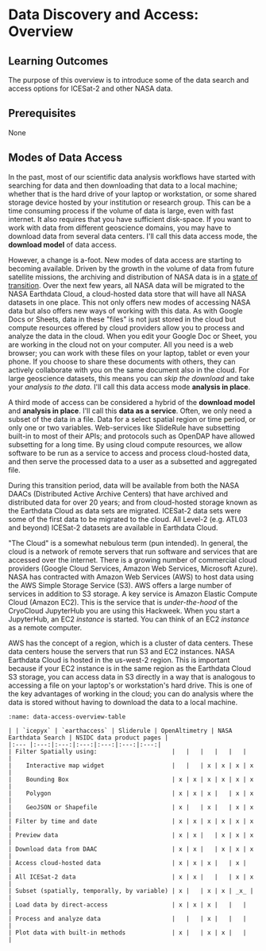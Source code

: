 # Data Discovery and Access: Overview

## Learning Outcomes

The purpose of this overview is to introduce some of the data search and access options for ICESat-2 and other NASA data.

## Prerequisites

None

## Modes of Data Access

In the past, most of our scientific data analysis workflows have started with searching for data and then downloading that data to a local machine; whether that is the hard drive of your laptop or workstation, or some shared storage device hosted by your institution or research group.  This can be a time consuming process if the volume of data is large, even with fast internet.  It also requires that you have sufficient disk-space.  If you want to work with data from different geoscience domains, you may have to download data from several data centers.  I'll call this data access mode, the **download model** of data access.  

However, a change is a-foot.  New modes of data access are starting to becoming available.  Driven by the growth in the volume of data from future satellite missions, the archiving and distribution of NASA data is in a [state of transition](https://www.earthdata.nasa.gov/eosdis/cloud-evolution).  Over the next few years, all NASA data will be migrated to the NASA Earthdata Cloud, a cloud-hosted data store that will have all NASA datasets in one place.  This not only offers new modes of accessing NASA data but also offers new ways of working with this data.  As with Google Docs or Sheets, data in these "files" is not just stored in the cloud but compute resources offered by cloud providers allow you to process and analyze the data in the cloud.  When you edit your Google Doc or Sheet, you are working in the cloud not on your computer.  All you need is a web browser; you can work with these files on your laptop, tablet or even your phone. If you choose to share these documents with others, they can actively collaborate with you on the same document also in the cloud.  For large geoscience datasets, this means you can _skip the download_ and take your _analysis to the data_.  I'll call this data access mode **analysis in place**.

A third mode of access can be considered a hybrid of the **download model** and **analysis in place**.  I'll call this **data as a service**.  Often, we only need a subset of the data in a file.  Data for a select spatial region or time period, or only one or two variables.  Web-services like SlideRule have subsetting built-in to most of their APIs; and protocols such as OpenDAP have allowed subsetting for a long time.  By using cloud compute resources, we allow software to be run as a service to access and process cloud-hosted data, and then serve the processed data to a user as a subsetted and aggregated file.

During this transition period, data will be available from both the NASA DAACs (Distributed Active Archive Centers) that have archived and distributed data for over 20 years; and from cloud-hosted storage known as the Earthdata Cloud as data sets are migrated.  ICESat-2 data sets were some of the first data to be migrated to the cloud.  All Level-2 (e.g. ATL03 and beyond) ICESat-2 datasets are available in Earthdata Cloud. 

"The Cloud" is a somewhat nebulous term (pun intended).  In general, the cloud is a network of remote servers that run software and services that are accessed over the internet.  There is a growing number of commercial cloud providers (Google Cloud Services, Amazon Web Services, Microsoft Azure).  NASA has contracted with Amazon Web Services (AWS) to host data using the AWS Simple Storage Service (S3).  AWS offers a large number of services in addition to S3 storage.  A key service is Amazon Elastic Compute Cloud (Amazon EC2).  This is the service that is _under-the-hood_ of the CryoCloud JupyterHub you are using this Hackweek.  When you start a JupyterHub, an EC2 _instance_ is started.  You can think of an EC2 _instance_ as a remote computer.

AWS has the concept of a region, which is a cluster of data centers.  These data centers house the servers that run S3 and EC2 instances.  NASA Earthdata Cloud is hosted in the us-west-2 region.  This is important because if your EC2 instance is in the same region as the Earthdata Cloud S3 storage, you can access data in S3 directly in a way that is analogous to accessing a file on your laptop's or workstation's hard drive.  This is one of the key advantages of working in the cloud; you can do analysis where the data is stored without having to download the data to a local machine.  


```{table} Data Access Method and Tools
:name: data-access-overview-table

| | `icepyx` | `earthaccess` | Sliderule | OpenAltimetry | NASA Earthdata Search | NSIDC data product pages |
|:--- |:---:|:---:|:---:|:---:|:---:|:---:|
| Filter Spatially using:                     |   |   |   |   |   |   |
|    Interactive map widget                   |   |   | x | x | x | x |
|    Bounding Box                             | x | x | x | x | x | x |
|    Polygon                                  | x | x | x |   | x | x |
|    GeoJSON or Shapefile                     | x |   | x |   | x | x |
| Filter by time and date                     | x | x | x | x | x | x |
| Preview data                                | x | x |   | x | x | x |
| Download data from DAAC                     | x | x |   | x | x | x |
| Access cloud-hosted data                    | x | x | x |   | x |   |
| All ICESat-2 data                           | x | x |   |   | x | x |
| Subset (spatially, temporally, by variable) | x |   | x | x | _x_ |   |
| Load data by direct-access                  | x | x | x |   |   |   |
| Process and analyze data                    |   |   | x |   |   |   |
| Plot data with built-in methods             | x |   | x | x |   |   |
```
